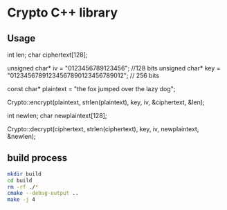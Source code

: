 # Crypto C++ library

## Usage

int len;
char ciphertext[128];

unsigned char* iv = "0123456789123456"; //128 bits
unsigned char* key = "01234567891234567890123456789012"; // 256 bits

const char* plaintext = "the fox jumped over the lazy dog";

Crypto::encrypt(plaintext, strlen(plaintext), key, iv, &ciphertext, &len);

int newlen;
char newplaintext[128];

Crypto::decrypt(ciphertext, strlen(ciphertext), key, iv, newplaintext, &newlen);

## build process

```bash
mkdir build
cd build
rm -rf ./* 
cmake --debug-output .. 
make -j 4
``` 
